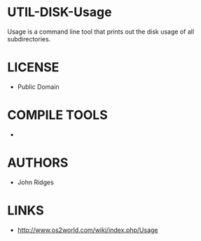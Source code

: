 # UTIL-DISK-Usage
Usage is a command line tool that prints out the disk usage of all subdirectories. 

LICENSE
===============
* Public Domain

COMPILE TOOLS
===============
* 
 
AUTHORS
===============
* John Ridges

LINKS
===============
* http://www.os2world.com/wiki/index.php/Usage

